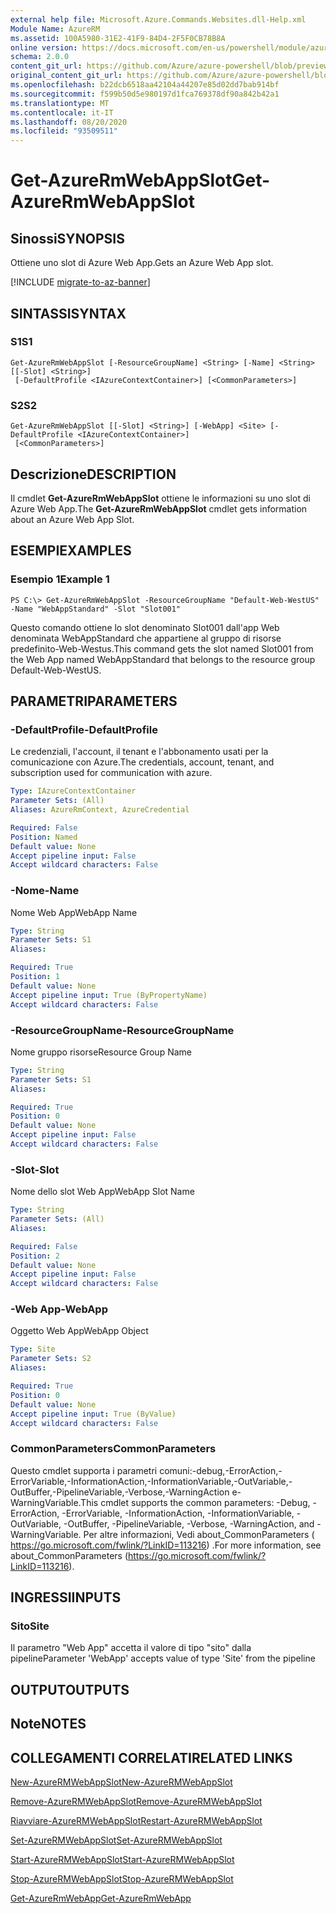 ```yaml
---
external help file: Microsoft.Azure.Commands.Websites.dll-Help.xml
Module Name: AzureRM
ms.assetid: 100A5980-31E2-41F9-84D4-2F5F0CB78B8A
online version: https://docs.microsoft.com/en-us/powershell/module/azurerm.websites/get-azurermwebappslot
schema: 2.0.0
content_git_url: https://github.com/Azure/azure-powershell/blob/preview/src/ResourceManager/Websites/Commands.Websites/help/Get-AzureRmWebAppSlot.md
original_content_git_url: https://github.com/Azure/azure-powershell/blob/preview/src/ResourceManager/Websites/Commands.Websites/help/Get-AzureRmWebAppSlot.md
ms.openlocfilehash: b22dcb6518aa42104a44207e85d02dd7bab914bf
ms.sourcegitcommit: f599b50d5e980197d1fca769378df90a842b42a1
ms.translationtype: MT
ms.contentlocale: it-IT
ms.lasthandoff: 08/20/2020
ms.locfileid: "93509511"
---
```

# <span data-ttu-id="56f90-101">Get-AzureRmWebAppSlot</span><span class="sxs-lookup"><span data-stu-id="56f90-101">Get-AzureRmWebAppSlot</span></span>

## <span data-ttu-id="56f90-102">Sinossi</span><span class="sxs-lookup"><span data-stu-id="56f90-102">SYNOPSIS</span></span>
<span data-ttu-id="56f90-103">Ottiene uno slot di Azure Web App.</span><span class="sxs-lookup"><span data-stu-id="56f90-103">Gets an Azure Web App slot.</span></span>

[!INCLUDE [migrate-to-az-banner](../../includes/migrate-to-az-banner.md)]

## <span data-ttu-id="56f90-104">SINTASSI</span><span class="sxs-lookup"><span data-stu-id="56f90-104">SYNTAX</span></span>

### <span data-ttu-id="56f90-105">S1</span><span class="sxs-lookup"><span data-stu-id="56f90-105">S1</span></span>
```
Get-AzureRmWebAppSlot [-ResourceGroupName] <String> [-Name] <String> [[-Slot] <String>]
 [-DefaultProfile <IAzureContextContainer>] [<CommonParameters>]
```

### <span data-ttu-id="56f90-106">S2</span><span class="sxs-lookup"><span data-stu-id="56f90-106">S2</span></span>
```
Get-AzureRmWebAppSlot [[-Slot] <String>] [-WebApp] <Site> [-DefaultProfile <IAzureContextContainer>]
 [<CommonParameters>]
```

## <span data-ttu-id="56f90-107">Descrizione</span><span class="sxs-lookup"><span data-stu-id="56f90-107">DESCRIPTION</span></span>
<span data-ttu-id="56f90-108">Il cmdlet **Get-AzureRmWebAppSlot** ottiene le informazioni su uno slot di Azure Web App.</span><span class="sxs-lookup"><span data-stu-id="56f90-108">The **Get-AzureRmWebAppSlot** cmdlet gets information about an Azure Web App Slot.</span></span>

## <span data-ttu-id="56f90-109">ESEMPI</span><span class="sxs-lookup"><span data-stu-id="56f90-109">EXAMPLES</span></span>

### <span data-ttu-id="56f90-110">Esempio 1</span><span class="sxs-lookup"><span data-stu-id="56f90-110">Example 1</span></span>
```
PS C:\> Get-AzureRmWebAppSlot -ResourceGroupName "Default-Web-WestUS" -Name "WebAppStandard" -Slot "Slot001"
```

<span data-ttu-id="56f90-111">Questo comando ottiene lo slot denominato Slot001 dall'app Web denominata WebAppStandard che appartiene al gruppo di risorse predefinito-Web-Westus.</span><span class="sxs-lookup"><span data-stu-id="56f90-111">This command gets the slot named Slot001 from the Web App named WebAppStandard that belongs to the resource group Default-Web-WestUS.</span></span>

## <span data-ttu-id="56f90-112">PARAMETRI</span><span class="sxs-lookup"><span data-stu-id="56f90-112">PARAMETERS</span></span>

### <span data-ttu-id="56f90-113">-DefaultProfile</span><span class="sxs-lookup"><span data-stu-id="56f90-113">-DefaultProfile</span></span>
<span data-ttu-id="56f90-114">Le credenziali, l'account, il tenant e l'abbonamento usati per la comunicazione con Azure.</span><span class="sxs-lookup"><span data-stu-id="56f90-114">The credentials, account, tenant, and subscription used for communication with azure.</span></span>

```yaml
Type: IAzureContextContainer
Parameter Sets: (All)
Aliases: AzureRmContext, AzureCredential

Required: False
Position: Named
Default value: None
Accept pipeline input: False
Accept wildcard characters: False
```

### <span data-ttu-id="56f90-115">-Nome</span><span class="sxs-lookup"><span data-stu-id="56f90-115">-Name</span></span>
<span data-ttu-id="56f90-116">Nome Web App</span><span class="sxs-lookup"><span data-stu-id="56f90-116">WebApp Name</span></span>

```yaml
Type: String
Parameter Sets: S1
Aliases: 

Required: True
Position: 1
Default value: None
Accept pipeline input: True (ByPropertyName)
Accept wildcard characters: False
```

### <span data-ttu-id="56f90-117">-ResourceGroupName</span><span class="sxs-lookup"><span data-stu-id="56f90-117">-ResourceGroupName</span></span>
<span data-ttu-id="56f90-118">Nome gruppo risorse</span><span class="sxs-lookup"><span data-stu-id="56f90-118">Resource Group Name</span></span>

```yaml
Type: String
Parameter Sets: S1
Aliases: 

Required: True
Position: 0
Default value: None
Accept pipeline input: False
Accept wildcard characters: False
```

### <span data-ttu-id="56f90-119">-Slot</span><span class="sxs-lookup"><span data-stu-id="56f90-119">-Slot</span></span>
<span data-ttu-id="56f90-120">Nome dello slot Web App</span><span class="sxs-lookup"><span data-stu-id="56f90-120">WebApp Slot Name</span></span>

```yaml
Type: String
Parameter Sets: (All)
Aliases: 

Required: False
Position: 2
Default value: None
Accept pipeline input: False
Accept wildcard characters: False
```

### <span data-ttu-id="56f90-121">-Web App</span><span class="sxs-lookup"><span data-stu-id="56f90-121">-WebApp</span></span>
<span data-ttu-id="56f90-122">Oggetto Web App</span><span class="sxs-lookup"><span data-stu-id="56f90-122">WebApp Object</span></span>

```yaml
Type: Site
Parameter Sets: S2
Aliases: 

Required: True
Position: 0
Default value: None
Accept pipeline input: True (ByValue)
Accept wildcard characters: False
```

### <span data-ttu-id="56f90-123">CommonParameters</span><span class="sxs-lookup"><span data-stu-id="56f90-123">CommonParameters</span></span>
<span data-ttu-id="56f90-124">Questo cmdlet supporta i parametri comuni:-debug,-ErrorAction,-ErrorVariable,-InformationAction,-InformationVariable,-OutVariable,-OutBuffer,-PipelineVariable,-Verbose,-WarningAction e-WarningVariable.</span><span class="sxs-lookup"><span data-stu-id="56f90-124">This cmdlet supports the common parameters: -Debug, -ErrorAction, -ErrorVariable, -InformationAction, -InformationVariable, -OutVariable, -OutBuffer, -PipelineVariable, -Verbose, -WarningAction, and -WarningVariable.</span></span> <span data-ttu-id="56f90-125">Per altre informazioni, Vedi about_CommonParameters ( https://go.microsoft.com/fwlink/?LinkID=113216) .</span><span class="sxs-lookup"><span data-stu-id="56f90-125">For more information, see about_CommonParameters (https://go.microsoft.com/fwlink/?LinkID=113216).</span></span>

## <span data-ttu-id="56f90-126">INGRESSI</span><span class="sxs-lookup"><span data-stu-id="56f90-126">INPUTS</span></span>

### <span data-ttu-id="56f90-127">Sito</span><span class="sxs-lookup"><span data-stu-id="56f90-127">Site</span></span>
<span data-ttu-id="56f90-128">Il parametro "Web App" accetta il valore di tipo "sito" dalla pipeline</span><span class="sxs-lookup"><span data-stu-id="56f90-128">Parameter 'WebApp' accepts value of type 'Site' from the pipeline</span></span>

## <span data-ttu-id="56f90-129">OUTPUT</span><span class="sxs-lookup"><span data-stu-id="56f90-129">OUTPUTS</span></span>

## <span data-ttu-id="56f90-130">Note</span><span class="sxs-lookup"><span data-stu-id="56f90-130">NOTES</span></span>

## <span data-ttu-id="56f90-131">COLLEGAMENTI CORRELATI</span><span class="sxs-lookup"><span data-stu-id="56f90-131">RELATED LINKS</span></span>

[<span data-ttu-id="56f90-132">New-AzureRMWebAppSlot</span><span class="sxs-lookup"><span data-stu-id="56f90-132">New-AzureRMWebAppSlot</span></span>](./New-AzureRMWebAppSlot.md)

[<span data-ttu-id="56f90-133">Remove-AzureRMWebAppSlot</span><span class="sxs-lookup"><span data-stu-id="56f90-133">Remove-AzureRMWebAppSlot</span></span>](./Remove-AzureRMWebAppSlot.md)

[<span data-ttu-id="56f90-134">Riavviare-AzureRMWebAppSlot</span><span class="sxs-lookup"><span data-stu-id="56f90-134">Restart-AzureRMWebAppSlot</span></span>](./Restart-AzureRMWebAppSlot.md)

[<span data-ttu-id="56f90-135">Set-AzureRMWebAppSlot</span><span class="sxs-lookup"><span data-stu-id="56f90-135">Set-AzureRMWebAppSlot</span></span>](./Set-AzureRMWebAppSlot.md)

[<span data-ttu-id="56f90-136">Start-AzureRMWebAppSlot</span><span class="sxs-lookup"><span data-stu-id="56f90-136">Start-AzureRMWebAppSlot</span></span>](./Start-AzureRMWebAppSlot.md)

[<span data-ttu-id="56f90-137">Stop-AzureRMWebAppSlot</span><span class="sxs-lookup"><span data-stu-id="56f90-137">Stop-AzureRMWebAppSlot</span></span>](./Stop-AzureRMWebAppSlot.md)

[<span data-ttu-id="56f90-138">Get-AzureRmWebApp</span><span class="sxs-lookup"><span data-stu-id="56f90-138">Get-AzureRmWebApp</span></span>](./Get-AzureRmWebApp.md)
